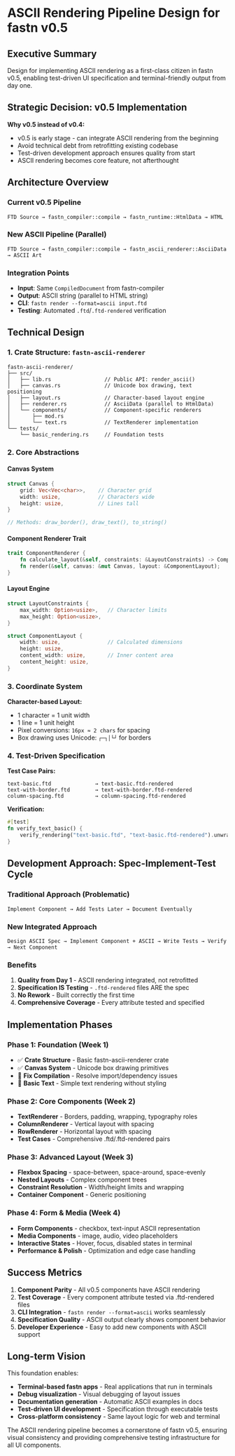 # ASCII Rendering Pipeline Design for fastn v0.5

## Executive Summary

Design for implementing ASCII rendering as a first-class citizen in fastn v0.5, enabling test-driven UI specification and terminal-friendly output from day one.

## Strategic Decision: v0.5 Implementation

**Why v0.5 instead of v0.4:**
- v0.5 is early stage - can integrate ASCII rendering from the beginning
- Avoid technical debt from retrofitting existing codebase
- Test-driven development approach ensures quality from start
- ASCII rendering becomes core feature, not afterthought

## Architecture Overview

### Current v0.5 Pipeline
```
FTD Source → fastn_compiler::compile → fastn_runtime::HtmlData → HTML
```

### New ASCII Pipeline (Parallel)
```
FTD Source → fastn_compiler::compile → fastn_ascii_renderer::AsciiData → ASCII Art
```

### Integration Points
- **Input**: Same `CompiledDocument` from fastn-compiler
- **Output**: ASCII string (parallel to HTML string)
- **CLI**: `fastn render --format=ascii input.ftd`
- **Testing**: Automated `.ftd`/`.ftd-rendered` verification

## Technical Design

### 1. Crate Structure: `fastn-ascii-renderer`

```
fastn-ascii-renderer/
├── src/
│   ├── lib.rs                 // Public API: render_ascii()
│   ├── canvas.rs              // Unicode box drawing, text positioning
│   ├── layout.rs              // Character-based layout engine
│   ├── renderer.rs            // AsciiData (parallel to HtmlData)
│   └── components/            // Component-specific renderers
│       ├── mod.rs
│       └── text.rs            // TextRenderer implementation
└── tests/
    └── basic_rendering.rs     // Foundation tests
```

### 2. Core Abstractions

#### Canvas System
```rust
struct Canvas {
    grid: Vec<Vec<char>>,    // Character grid
    width: usize,            // Characters wide
    height: usize,           // Lines tall
}

// Methods: draw_border(), draw_text(), to_string()
```

#### Component Renderer Trait
```rust
trait ComponentRenderer {
    fn calculate_layout(&self, constraints: &LayoutConstraints) -> ComponentLayout;
    fn render(&self, canvas: &mut Canvas, layout: &ComponentLayout);
}
```

#### Layout Engine
```rust
struct LayoutConstraints {
    max_width: Option<usize>,   // Character limits
    max_height: Option<usize>,
}

struct ComponentLayout {
    width: usize,               // Calculated dimensions
    height: usize,
    content_width: usize,       // Inner content area
    content_height: usize,
}
```

### 3. Coordinate System

**Character-based Layout:**
- 1 character = 1 unit width
- 1 line = 1 unit height  
- Pixel conversions: `16px ≈ 2 chars` for spacing
- Box drawing uses Unicode: `┌─┐│└┘` for borders

### 4. Test-Driven Specification

**Test Case Pairs:**
```
text-basic.ftd              → text-basic.ftd-rendered
text-with-border.ftd        → text-with-border.ftd-rendered
column-spacing.ftd          → column-spacing.ftd-rendered
```

**Verification:**
```rust
#[test]
fn verify_text_basic() {
    verify_rendering("text-basic.ftd", "text-basic.ftd-rendered").unwrap();
}
```

## Development Approach: Spec-Implement-Test Cycle

### Traditional Approach (Problematic)
```
Implement Component → Add Tests Later → Document Eventually
```

### New Integrated Approach
```
Design ASCII Spec → Implement Component + ASCII → Write Tests → Verify → Next Component
```

### Benefits
1. **Quality from Day 1** - ASCII rendering integrated, not retrofitted
2. **Specification IS Testing** - `.ftd-rendered` files ARE the spec
3. **No Rework** - Built correctly the first time
4. **Comprehensive Coverage** - Every attribute tested and specified

## Implementation Phases

### Phase 1: Foundation (Week 1)
- ✅ **Crate Structure** - Basic fastn-ascii-renderer crate
- ✅ **Canvas System** - Unicode box drawing primitives
- 🚧 **Fix Compilation** - Resolve import/dependency issues
- 🚧 **Basic Text** - Simple text rendering without styling

### Phase 2: Core Components (Week 2)  
- **TextRenderer** - Borders, padding, wrapping, typography roles
- **ColumnRenderer** - Vertical layout with spacing
- **RowRenderer** - Horizontal layout with spacing
- **Test Cases** - Comprehensive .ftd/.ftd-rendered pairs

### Phase 3: Advanced Layout (Week 3)
- **Flexbox Spacing** - space-between, space-around, space-evenly
- **Nested Layouts** - Complex component trees
- **Constraint Resolution** - Width/height limits and wrapping
- **Container Component** - Generic positioning

### Phase 4: Form & Media (Week 4)
- **Form Components** - checkbox, text-input ASCII representation
- **Media Components** - image, audio, video placeholders
- **Interactive States** - Hover, focus, disabled states in terminal
- **Performance & Polish** - Optimization and edge case handling

## Success Metrics

1. **Component Parity** - All v0.5 components have ASCII rendering
2. **Test Coverage** - Every component attribute tested via .ftd-rendered files  
3. **CLI Integration** - `fastn render --format=ascii` works seamlessly
4. **Specification Quality** - ASCII output clearly shows component behavior
5. **Developer Experience** - Easy to add new components with ASCII support

## Long-term Vision

This foundation enables:
- **Terminal-based fastn apps** - Real applications that run in terminals
- **Debug visualization** - Visual debugging of layout issues
- **Documentation generation** - Automatic ASCII examples in docs
- **Test-driven UI development** - Specification through executable tests
- **Cross-platform consistency** - Same layout logic for web and terminal

The ASCII rendering pipeline becomes a cornerstone of fastn v0.5, ensuring visual consistency and providing comprehensive testing infrastructure for all UI components.